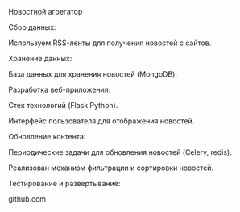 Новостной агрегатор

Сбор данных:

Используем RSS-ленты для получения новостей с сайтов.

Хранение данных:

База данных для хранения новостей (MongoDB).

Разработка веб-приложения:

Стек технологий (Flask Python).

Интерфейс пользователя для отображения новостей.

Обновление контента:

Периодические задачи для обновления новостей (Celery, redis).

Реализован механизм фильтрации и сортировки новостей.


Тестирование и развертывание:

github.com
